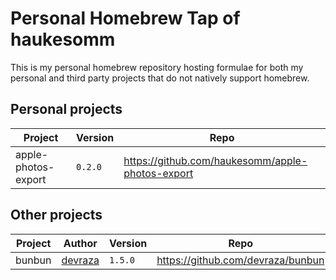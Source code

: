 # Personal Homebrew Tap of haukesomm

This is my personal homebrew repository hosting formulae for both my personal and third party projects that do not
natively support homebrew.

## Personal projects

| Project             | Version | Repo                                             |
| ------------------- | ------- | ------------------------------------------------ |
| apple-photos-export | `0.2.0` | https://github.com/haukesomm/apple-photos-export |

## Other projects

| Project | Author                                | Version | Repo                              |
| ------- | ------------------------------------- | ------- | --------------------------------- |
| bunbun  | [devraza](https://github.com/devraza) | `1.5.0` | https://github.com/devraza/bunbun |
